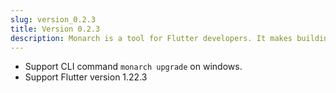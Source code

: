 ```yaml
---
slug: version_0.2.3
title: Version 0.2.3
description: Monarch is a tool for Flutter developers. It makes building beautiful apps a simpler and faster experience.
---
```


- Support CLI command `monarch upgrade` on windows.
- Support Flutter version 1.22.3
